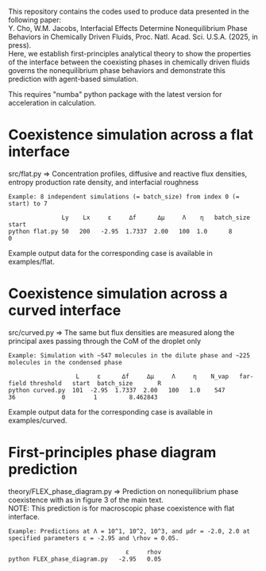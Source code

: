 This repository contains the codes used to produce data presented in the following paper:  
Y. Cho, W.M. Jacobs, Interfacial Effects Determine Nonequilibrium Phase Behaviors in Chemically Driven Fluids, Proc. Natl. Acad. Sci. U.S.A. (2025, in press).  
Here, we establish first-principles analytical theory to show the properties of the interface between the coexisting phases in chemically driven fluids  
governs the nonequilibrium phase behaviors and demonstrate this prediction with agent-based simulation.  

This requires "numba" python package with the latest version for acceleration in calculation.  

# Coexistence simulation across a flat interface  
src/flat.py => Concentration profiles, diffusive and reactive flux densities, entropy production rate density, and interfacial roughness  
```
Example: 8 independent simulations (= batch_size) from index 0 (= start) to 7  

               Ly    Lx     ε     ∆f      ∆µ     Λ    η   batch_size   start  
python flat.py 50   200   -2.95  1.7337  2.00   100  1.0      8          0   
```
Example output data for the corresponding case is available in examples/flat.  

# Coexistence simulation across a curved interface  
src/curved.py => The same but flux densities are measured along the principal axes passing through the CoM of the droplet only  
```
Example: Simulation with ~547 molecules in the dilute phase and ~225 molecules in the condensed phase  

                   L     ε      ∆f     ∆µ     Λ     η    N_vap   far-field threshold   start  batch_size       R  
python curved.py  101  -2.95  1.7337  2.00   100   1.0    547             36             0        1         8.462843  
```
Example output data for the corresponding case is available in examples/curved.  

# First-principles phase diagram prediction  
theory/FLEX_phase_diagram.py => Prediction on nonequilibrium phase coexistence with as in figure 3 of the main text.  
                                NOTE: This prediction is for macroscopic phase coexistence with flat interface.  
```
Example: Predictions at Λ = 10^1, 10^2, 10^3, and µdr = -2.0, 2.0 at specified parameters ε = -2.95 and \rhov = 0.05.  

                                 ε     rhov  
python FLEX_phase_diagram.py   -2.95   0.05  
```
